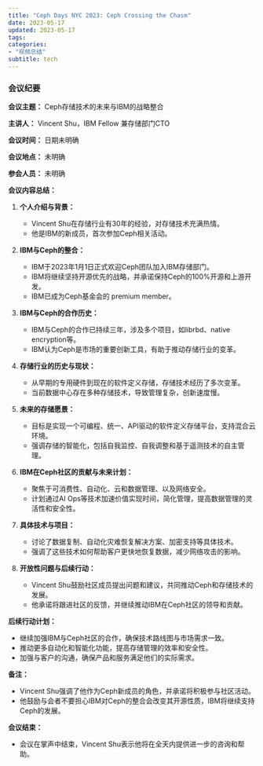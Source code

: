 ```yaml
---
title: "Ceph Days NYC 2023: Ceph Crossing the Chasm"
date: 2023-05-17
updated: 2023-05-17
tags:
categories:
- "视频总结"
subtitle: tech
---
```



### 会议纪要

**会议主题：** Ceph存储技术的未来与IBM的战略整合

**主讲人：** Vincent Shu，IBM Fellow 兼存储部门CTO

**会议时间：** 日期未明确

**会议地点：** 未明确

**参会人员：** 未明确

**会议内容总结：**

1. **个人介绍与背景：**
   - Vincent Shu在存储行业有30年的经验，对存储技术充满热情。
   - 他是IBM的新成员，首次参加Ceph相关活动。

2. **IBM与Ceph的整合：**
   - IBM于2023年1月1日正式欢迎Ceph团队加入IBM存储部门。
   - IBM将继续坚持开源优先的战略，并承诺保持Ceph的100%开源和上游开发。
   - IBM已成为Ceph基金会的 premium member。

3. **IBM与Ceph的合作历史：**
   - IBM与Ceph的合作已持续三年，涉及多个项目，如librbd、native encryption等。
   - IBM认为Ceph是市场的重要创新工具，有助于推动存储行业的变革。

4. **存储行业的历史与现状：**
   - 从早期的专用硬件到现在的软件定义存储，存储技术经历了多次变革。
   - 当前数据中心存在多种存储技术，导致管理复杂，创新速度慢。

5. **未来的存储愿景：**
   - 目标是实现一个可编程、统一、API驱动的软件定义存储平台，支持混合云环境。
   - 强调存储的智能化，包括自我监控、自我调整和基于遥测技术的自主管理。

6. **IBM在Ceph社区的贡献与未来计划：**
   - 聚焦于可消费性、自动化、云和数据管理、以及网络安全。
   - 计划通过AI Ops等技术加速价值实现时间，简化管理，提高数据管理的灵活性和安全性。

7. **具体技术与项目：**
   - 讨论了数据复制、自动化灾难恢复解决方案、加密支持等具体技术。
   - 强调了这些技术如何帮助客户更快地恢复数据，减少网络攻击的影响。

8. **开放性问题与后续行动：**
   - Vincent Shu鼓励社区成员提出问题和建议，共同推动Ceph和存储技术的发展。
   - 他承诺将跟进社区的反馈，并继续推动IBM在Ceph社区的领导和贡献。

**后续行动计划：**
- 继续加强IBM与Ceph社区的合作，确保技术路线图与市场需求一致。
- 推动更多自动化和智能化功能，提高存储管理的效率和安全性。
- 加强与客户的沟通，确保产品和服务满足他们的实际需求。

**备注：**
- Vincent Shu强调了他作为Ceph新成员的角色，并承诺将积极参与社区活动。
- 他鼓励与会者不要担心IBM对Ceph的整合会改变其开源性质，IBM将继续支持Ceph的发展。

**会议结束：**
- 会议在掌声中结束，Vincent Shu表示他将在全天内提供进一步的咨询和帮助。